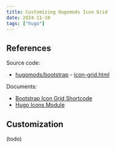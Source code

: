 ```yaml
---
title: Customizing Hugomods Icon Grid
date: 2024-11-10
tags: ["hugo"]
---
```


## References

Source code:

- [hugomods/bootstrap](https://github.com/hugomods/bootstrap) - [icon-grid.html](https://github.com/hugomods/bootstrap/blob/main/layouts/partials/bootstrap/icon-grid.html)

Documents:

- [Bootstrap Icon Grid Shortcode](https://bootstrap.hugomods.com/docs/icon-grid/)
- [Hugo Icons Module](https://icons.hugomods.com/docs/)

## Customization

(todo)